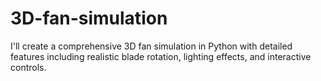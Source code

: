 # 3D-fan-simulation
I'll create a comprehensive 3D fan simulation in Python with detailed features including realistic blade rotation, lighting effects, and interactive controls.
